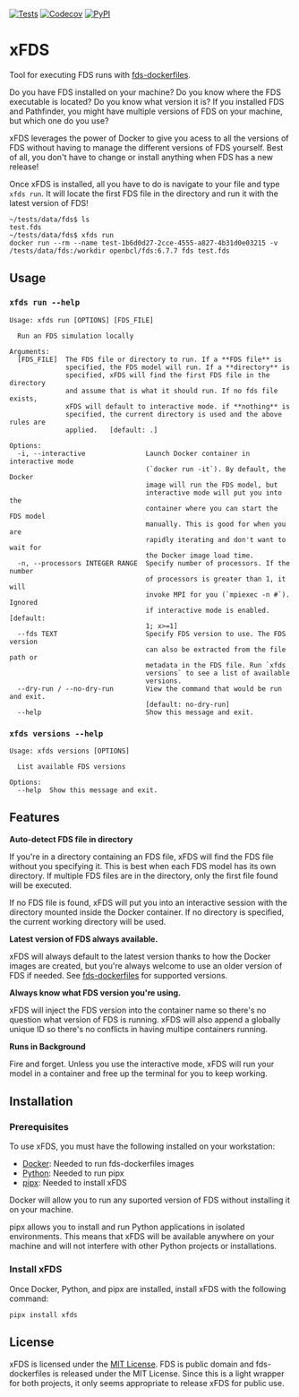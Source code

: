 [![Tests](https://github.com/pbdtools/xfds/workflows/Tests/badge.svg)](https://github.com/pbdtools/xfds/actions?workflow=Tests)
[![Codecov](https://codecov.io/gh/pbdtools/xfds/main/graph/badge.svg)](https://codecov.io/gh/pbdtools/xfds)
[![PyPI](https://img.shields.io/pypi/v/xfds.svg)](https://pypi.org/project/xfds)

# xFDS

Tool for executing FDS runs with [fds-dockerfiles](https://github.com/openbcl/fds-dockerfiles).

Do you have FDS installed on your machine? Do you know where the FDS executable is located? Do you know what version it is? If you installed FDS and Pathfinder, you might have multiple versions of FDS on your machine, but which one do you use?

xFDS leverages the power of Docker to give you acess to all the versions of FDS without having to manage the different versions of FDS yourself. Best of all, you don't have to change or install anything when FDS has a new release!

Once xFDS is installed, all you have to do is navigate to your file and type `xfds run`. It will locate the first FDS file in the directory and run it with the latest version of FDS!

```
~/tests/data/fds$ ls
test.fds
~/tests/data/fds$ xfds run
docker run --rm --name test-1b6d0d27-2cce-4555-a827-4b31d0e03215 -v /tests/data/fds:/workdir openbcl/fds:6.7.7 fds test.fds
```

## Usage

### `xfds run --help`
```
Usage: xfds run [OPTIONS] [FDS_FILE]

  Run an FDS simulation locally

Arguments:
  [FDS_FILE]  The FDS file or directory to run. If a **FDS file** is
              specified, the FDS model will run. If a **directory** is
              specified, xFDS will find the first FDS file in the directory
              and assume that is what it should run. If no fds file exists,
              xFDS will default to interactive mode. if **nothing** is
              specified, the current directory is used and the above rules are
              applied.   [default: .]

Options:
  -i, --interactive               Launch Docker container in interactive mode
                                  (`docker run -it`). By default, the Docker
                                  image will run the FDS model, but
                                  interactive mode will put you into the
                                  container where you can start the FDS model
                                  manually. This is good for when you are
                                  rapidly iterating and don't want to wait for
                                  the Docker image load time.
  -n, --processors INTEGER RANGE  Specify number of processors. If the number
                                  of processors is greater than 1, it will
                                  invoke MPI for you (`mpiexec -n #`). Ignored
                                  if interactive mode is enabled.   [default:
                                  1; x>=1]
  --fds TEXT                      Specify FDS version to use. The FDS version
                                  can also be extracted from the file path or
                                  metadata in the FDS file. Run `xfds
                                  versions` to see a list of available
                                  versions.
  --dry-run / --no-dry-run        View the command that would be run and exit.
                                  [default: no-dry-run]
  --help                          Show this message and exit.
```
### `xfds versions --help`
```
Usage: xfds versions [OPTIONS]

  List available FDS versions

Options:
  --help  Show this message and exit.
```

## Features

**Auto-detect FDS file in directory**

If you're in a directory containing an FDS file, xFDS will find the FDS file without you specifying it. This is best when each FDS model has its own directory. If multiple FDS files are in the directory, only the first file found will be executed.

If no FDS file is found, xFDS will put you into an interactive session with the directory mounted inside the Docker container. If no directory is specified, the current working directory will be used.

**Latest version of FDS always available.**

xFDS will always default to the latest version thanks to how the Docker images are created, but you're always welcome to use an older version of FDS if needed. See [fds-dockerfiles](https://github.com/openbcl/fds-dockerfiles) for supported versions.

**Always know what FDS version you're using.**

xFDS will inject the FDS version into the container name so there's no question what version of FDS is running. xFDS will also append a globally unique ID so there's no conflicts in having multipe containers running.

**Runs in Background**

Fire and forget. Unless you use the interactive mode, xFDS will run your model in a container and free up the terminal for you to keep working.

## Installation

### Prerequisites
To use xFDS, you must have the following installed on your workstation:

- [Docker](https://www.docker.com/): Needed to run fds-dockerfiles images
- [Python](https://www.python.org/): Needed to run pipx
- [pipx](https://pypa.github.io/pipx/): Needed to install xFDS

Docker will allow you to run any suported version of FDS without installing it on your machine.

pipx allows you to install and run Python applications in isolated environments. This means that xFDS will be available anywhere on your machine and will not interfere with other Python projects or installations.

### Install xFDS
Once Docker, Python, and pipx are installed, install xFDS with the following command:

```
pipx install xfds
```

## License

xFDS is licensed under the [MIT License](https://opensource.org/licenses/MIT). FDS is public domain and fds-dockerfiles is released under the MIT License. Since this is a light wrapper for both projects, it only seems appropriate to release xFDS for public use.
